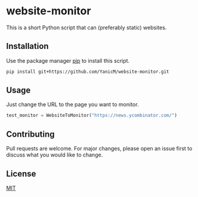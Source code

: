 # website-monitor

This is a short Python script that can (preferably static) websites.

## Installation

Use the package manager [pip](https://pip.pypa.io/en/stable/) to install this script.

```bash
pip install git+https://github.com/YanicM/website-monitor.git
```

## Usage

Just change the URL to the page you want to monitor.
```python
test_monitor = WebsiteToMonitor("https://news.ycombinator.com/")
```

## Contributing
Pull requests are welcome. For major changes, please open an issue first to discuss what you would like to change.

## License
[MIT](https://choosealicense.com/licenses/mit/)
